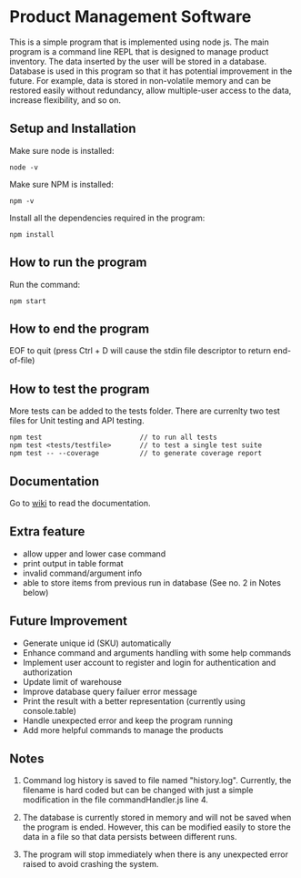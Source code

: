 # Product Management Software

This is a simple program that is implemented using node js. The main program is a command line REPL that is designed to manage product inventory. The data inserted by the user will be stored in a database. Database is used in this program so that it has potential improvement in the future. For example, data is stored in non-volatile memory and can be restored easily without redundancy, allow multiple-user access to the data, increase flexibility, and so on.

## Setup and Installation

Make sure node is installed:
```
node -v
```

Make sure NPM is installed: 
```
npm -v
```

Install all the dependencies required in the program:
```
npm install
```

## How to run the program

Run the command:
```
npm start
```

## How to end the program

EOF to quit (press Ctrl + D will cause the stdin file descriptor to return end-of-file)

## How to test the program
More tests can be added to the tests folder. There are currenlty two test files for Unit testing and API testing.
```
npm test                        // to run all tests
npm test <tests/testfile>       // to test a single test suite
npm test -- --coverage          // to generate coverage report
```

## Documentation
Go to [wiki](https://github.com/Jeremy0818/Product-Management-Software/wiki) to read the documentation.

## Extra feature
- allow upper and lower case command
- print output in table format
- invalid command/argument info
- able to store items from previous run in database (See no. 2 in Notes below)

## Future Improvement
- Generate unique id (SKU) automatically
- Enhance command and arguments handling with some help commands
- Implement user account to register and login for authentication and authorization
- Update limit of warehouse
- Improve database query failuer error message
- Print the result with a better representation (currently using console.table)
- Handle unexpected error and keep the program running
- Add more helpful commands to manage the products

## Notes

1. Command log history is saved to file named "history.log". Currently, the filename is hard coded but can be changed with just a simple modification in the file commandHandler.js line 4.

2. The database is currently stored in memory and will not be saved when the program is ended. However, this can be modified easily to store the data in a file so that data persists between different runs.

3. The program will stop immediately when there is any unexpected error raised to avoid crashing the system.
